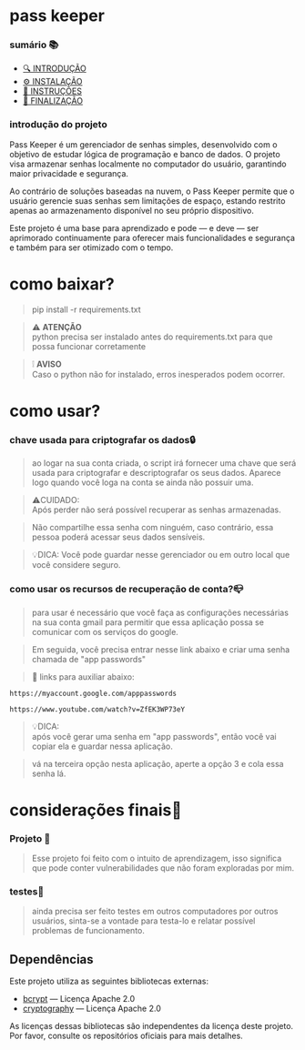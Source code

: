 # pass keeper<br>
### sumário 📚
- [🔍 INTRODUÇÃO](#introdução-do-projeto)
- [⚙️ INSTALAÇÃO](#como-baixar)
- [🚀 INSTRUÇÕES](#como-usar)
- [🏁 FINALIZAÇÃO](#considerações-finais)

### introdução do projeto

Pass Keeper é um gerenciador de senhas simples, desenvolvido com o objetivo de estudar lógica de programação e banco de dados. O projeto visa armazenar senhas localmente no computador do usuário, garantindo maior privacidade e segurança.

Ao contrário de soluções baseadas na nuvem, o Pass Keeper permite que o usuário gerencie suas senhas sem limitações de espaço, estando restrito apenas ao armazenamento disponível no seu próprio dispositivo.

Este projeto é uma base para aprendizado e pode — e deve — ser aprimorado continuamente para oferecer mais funcionalidades e segurança e também para ser otimizado com o tempo.

# como baixar? 
> pip install -r requirements.txt

> ⚠️ **ATENÇÃO**<br>
> python precisa ser instalado antes do requirements.txt para que possa funcionar corretamente

> ❕	**AVISO**<br>
>Caso o python não for instalado, erros inesperados podem ocorrer.

# como usar?
### chave usada para criptografar os dados🔒
>ao logar na sua conta criada, o script irá fornecer uma chave que será usada para criptografar e descriptografar os seus dados. Aparece logo quando você loga na conta se ainda não possuir uma.

>⚠️CUIDADO: <br>
>Após perder não será possível recuperar as senhas armazenadas.

>Não compartilhe essa senha com ninguém, caso contrário, essa pessoa poderá acessar seus dados sensíveis.

> 💡DICA: Você pode guardar nesse gerenciador ou em outro local que você considere seguro.

### como usar os recursos de recuperação de conta?📪
> para usar é necessário que você faça as configurações necessárias na sua conta gmail para permitir que essa aplicação possa se comunicar com os serviços do google.

> Em seguida, você precisa entrar nesse link abaixo e criar uma senha chamada de "app passwords"

>🔗 links para auxiliar abaixo:
```
https://myaccount.google.com/apppasswords
```
```
https://www.youtube.com/watch?v=ZfEK3WP73eY
```
>💡DICA: <br>
>após você gerar uma senha em "app passwords", então você vai copiar ela e guardar nessa aplicação.

>vá na terceira opção nesta aplicação, aperte a opção 3 e cola essa senha lá.

# considerações finais💭
### Projeto 🧾
> Esse projeto foi feito com o intuito de aprendizagem, isso significa que pode conter vulnerabilidades que não foram exploradas por mim.

### testes🚧
> ainda precisa ser feito testes em outros computadores por outros usuários, sinta-se a vontade para testa-lo e relatar possível problemas de funcionamento.

## Dependências

Este projeto utiliza as seguintes bibliotecas externas:

- [bcrypt](https://pypi.org/project/bcrypt/) — Licença Apache 2.0  
- [cryptography](https://pypi.org/project/cryptography/) — Licença Apache 2.0  

As licenças dessas bibliotecas são independentes da licença deste projeto. Por favor, consulte os repositórios oficiais para mais detalhes.